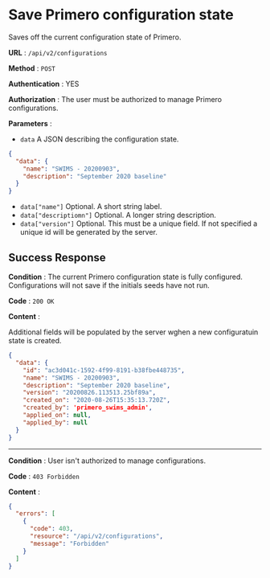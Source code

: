 # Save Primero configuration state

Saves off the current configuration state of Primero.

**URL** : `/api/v2/configurations`

**Method** : `POST`

**Authentication** : YES

**Authorization** : The user must be authorized to manage Primero configurations.

**Parameters** :

* `data` A JSON describing the configuration state.
```json
{
  "data": {
    "name": "SWIMS - 20200903",
    "description": "September 2020 baseline"
  }
}
```
* `data["name"]` Optional. A short string label.
* `data["descriptiomn"]` Optional. A longer string description.
* `data["version"]` Optional. This must be a unique field. If not specified a unique id will be generated by the server.

## Success Response

**Condition** : The current Primero configuration state is fully configured. Configurations will not save if the initials seeds have not run.

**Code** : `200 OK`

**Content** :

Additional fields will be populated by the server wghen a new configuratuin state is created.

```json
{
  "data": {
    "id": "ac3d041c-1592-4f99-8191-b38fbe448735",
    "name": "SWIMS - 20200903",
    "description": "September 2020 baseline",
    "version": "20200826.113513.25bf89a",
    "created_on": "2020-08-26T15:35:13.720Z",
    "created_by": 'primero_swims_admin',
    "applied_on": null,
    "applied_by": null
  }
}
```

---

**Condition** : User isn't authorized to manage configurations.

**Code** : `403 Forbidden`

**Content** :

```json
{
  "errors": [
    {
      "code": 403,
      "resource": "/api/v2/configurations",
      "message": "Forbidden"
    }
  ]
}
```
